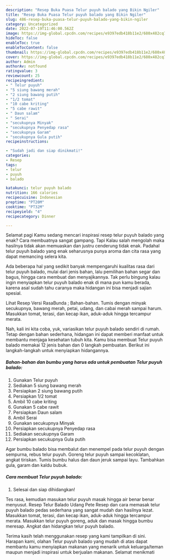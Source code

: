 ```yaml
---
description: "Resep Buka Puasa Telur puyuh balado yang Bikin Ngiler"
title: "Resep Buka Puasa Telur puyuh balado yang Bikin Ngiler"
slug: 486-resep-buka-puasa-telur-puyuh-balado-yang-bikin-ngiler
category: Uncategorized
date: 2022-07-19T11:46:00.562Z
image: https://img-global.cpcdn.com/recipes/e9397edb418b11e2/680x482cq70/telur-puyuh-balado-foto-resep-utama.jpg
hideToc: false
enableToc: true
enableTocContent: false
thumbnail: https://img-global.cpcdn.com/recipes/e9397edb418b11e2/680x482cq70/telur-puyuh-balado-foto-resep-utama.jpg
cover: https://img-global.cpcdn.com/recipes/e9397edb418b11e2/680x482cq70/telur-puyuh-balado-foto-resep-utama.jpg
author: Admin
authorAv: notfound
ratingvalue: 3
reviewcount: 25
recipeingredient:
- " Telur puyuh"
- "5 siung bawang merah"
- "2 siung bawang putih"
- "1/2 tomat"
- "10 cabe kriting"
- "5 cabe rawit"
- " Daun salam"
- " Serai"
- "secukupnya Minyak"
- "secukupnya Penyedap rasa"
- "secukupnya Garam"
- "secukupnya Gula putih"
recipeinstructions:

- "Sudah jadi dan siap dinikmati!"
categories:
- Resep
tags:
- telur
- puyuh
- balado

katakunci: telur puyuh balado 
nutrition: 166 calories
recipecuisine: Indonesian
preptime: "PT20M"
cooktime: "PT32M"
recipeyield: "4"
recipecategory: Dinner

---
```



Selamat pagi Kamu sedang mencari inspirasi resep telur puyuh balado yang enak? Cara membuatnya sangat gampang. Tapi Kalau salah mengolah maka hasilnya tidak akan memuaskan dan justru cenderung tidak enak. Padahal telur puyuh balado yang enak seharusnya punya aroma dan cita rasa yang dapat memancing selera kita.


Ada beberapa hal yang sedikit banyak mempengaruhi kualitas rasa dari telur puyuh balado, mulai dari jenis bahan, lalu pemilihan bahan segar dan bagus, hingga cara membuat dan menyajikannya. Tak perlu bingung kalau ingin menyiapkan telur puyuh balado enak di mana pun kamu berada, karena asal sudah tahu caranya maka hidangan ini bisa menjadi sajian spesial.

Lihat Resep Versi RasaBunda ; Bahan-bahan. Tumis dengan minyak secukupnya, bawang merah, petai, udang, dan cabai merah sampai harum. Masukkan tomat, terasi, dan kecap ikan, aduk-aduk hingga tercampur merata.


Nah, kali ini kita coba, yuk, variasikan telur puyuh balado sendiri di rumah. Tetap dengan bahan sederhana, hidangan ini dapat memberi manfaat untuk membantu menjaga kesehatan tubuh kita. Kamu bisa membuat Telur puyuh balado memakai 12 jenis bahan dan 0 langkah pembuatan. Berikut ini langkah-langkah untuk menyiapkan hidangannya.

<!--inarticleads1-->

##### Bahan-bahan dan bumbu yang harus ada untuk pembuatan Telur puyuh balado:

1. Gunakan  Telur puyuh
1. Sediakan 5 siung bawang merah
1. Persiapkan 2 siung bawang putih
1. Persiapkan 1/2 tomat
1. Ambil 10 cabe kriting
1. Gunakan 5 cabe rawit
1. Persiapkan  Daun salam
1. Ambil  Serai
1. Gunakan secukupnya Minyak
1. Persiapkan secukupnya Penyedap rasa
1. Sediakan secukupnya Garam
1. Persiapkan secukupnya Gula putih


Agar bumbu balado bisa membalut dan menempel pada telur puyuh dengan sempurna, rebus telur puyuh. Goreng telur puyuh sampai kecoklatan, angkat tiriskan. Tumis bumbu halus dan daun jeruk sampai layu. Tambahkan gula, garam dan kaldu bubuk. 

<!--inarticleads2-->

##### Cara membuat Telur puyuh balado:


1. Selesai dan siap dihidangkan!

Tes rasa, kemudian masukan telur puyuh masak hingga air benar benar menyusut. Resep Telur Balado Udang Pete Resep dan cara memasak telur puyuh balado pedas sederhana yang sangat mudah dan hasilnya lezat. Masukkan tomat, terasi, dan kecap ikan, aduk-aduk hingga tercampur merata. Masukkan telur puyuh goreng, aduk dan masak hingga bumbu meresap. Angkat dan hidangkan telur puyuh balado. 

Terima kasih telah menggunakan resep yang kami tampilkan di sini. Harapan kami, olahan Telur puyuh balado yang mudah di atas dapat membantu kamu menyiapkan makanan yang menarik untuk keluarga/teman maupun menjadi inspirasi untuk berjualan makanan. Selamat menikmati
